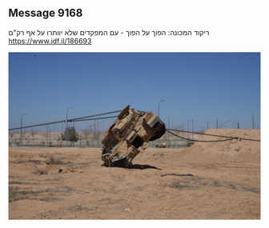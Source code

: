 ## Message 9168

ריקוד המכונה: 
הפוך על הפוך - עם המפקדים שלא יוותרו על אף רק"ם
https://www.idf.il/186693

![Photo](./9168/9168_photo.jpg)

